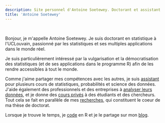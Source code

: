 ```yaml
---
description: Site personnel d'Antoine Soetewey. Doctorant et assistant en statistique à l'UCLouvain
title: 'Antoine Soetewey'
---
```


<br>

Bonjour, je m'appelle Antoine Soetewey. Je suis doctorant en statistique à l'UCLouvain, passionné par les statistiques et ses multiples applications dans le monde réel.

Je suis particulièrement intéressé par la vulgarisation et la démocratisation des statistiques (et de ses applications dans le programme R) afin de les rendre accessibles à tout le monde.

Comme j'aime partager mes compétences avec les autres, je suis [assistant](/fr/teaching/) pour plusieurs cours de statistiques, probabilités et science des données. J'aide également des professionnels et des entreprises à [analyser leurs données](https://datanalyze.be/fr/), et je donne des [cours privés](https://easystat.be/) à des étudiants et des chercheurs. Tout cela se fait en parallèle de mes [recherches](/fr/research/), qui constituent le coeur de ma thèse de doctorat.

Lorsque je trouve le temps, je [code](/fr/software/) en R et je le partage sur mon [blog](https://statsandr.com/).

<br>
